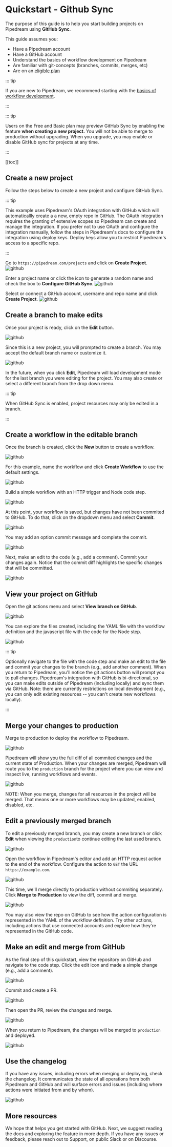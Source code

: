# Quickstart - Github Sync

The purpose of this guide is to help you start building projects on Pipedream using **GitHub Sync**.

This guide assumes you:

- Have a Pipedream account
- Have a GitHub account
- Understand the basics of workflow development on Pipedream
- Are familiar with git-concepts (branches, commits, merges, etc)
- Are on an [eligible plan](https://pipedream.com/pricing/)

::: tip

If you are new to Pipedream, we recommend starting with the [basics of workflow development](/quickstart/).

:::

::: tip

Users on the Free and Basic plan may preview GitHub Sync by enabling the feature **when creating a new project.** You will not be able to merge to production without upgrading. When you upgrade, you may enable or disable GitHub sync for projects at any time.

:::

[[toc]]

## Create a new project

Follow the steps below to create a new project and configure GitHub Sync.

::: tip

This example uses Pipedream's OAuth integration with GitHub which will automaticallly create a a new, empty repo in GitHub. The OAuth integration requires the granting of extensive scopes so Pipedream can create and manage the integration. If you prefer not to use OAuth and configure the integration manually, follow the steps in Pipedream's docs to configure the integration using deploy keys. Deploy keys allow you to restrict Pipedream's access to a specific repo.

:::

Go to `https://pipedream.com/projects` and click on **Create Project**.
![github](./images/create_project.png)

Enter a project name or click the icon to generate a random name and check the box to **Configure GitHub Sync**.
![github](./images/configure_project_1.png)

Select or connect a GitHub account, username and repo name and click **Create Project**.
![github](./images/configure_project_2.png)

## Create a branch to make edits

Once your project is ready, click on the **Edit** button.

![github](./images/edit_1.png)

Since this is a new project, you will prompted to create a branch. You may accept the default branch name or customize it.

![github](./images/edit_2.png)

In the future, when you click **Edit**, Pipedream will load development mode for the last branch you were editing for the project. You may also create or select a different branch from the drop down menu.

::: tip

When GitHub Sync is enabled, project resources may only be edited in a branch.

:::

## Create a workflow in the editable branch

Once the branch is created, click the **New** button to create a workflow.

![github](./images/new_workflow.png)

For this example, name the workflow and click **Create Workflow** to use the default settings.

![github](./images/configure_workflow.png)

Build a simple workflow with an HTTP trigger and Node code step.

![github](./images/basic_workflow.png)

At this point, your workflow is saved, but changes have not been commited to GitHub. To do that, click on the dropdown menu and select **Commit**.

![github](./images/commit_changes_1.png)

You may add an option commit message and complete the commit.

![github](./images/commit_diff_1.png)

Next, make an edit to the code (e.g., add a comment). Commit your changes again. Notice that the commit diff highlights the specific changes that will be committed.

![github](./images/commit_diff_2.png)

## View your project on GitHub

Open the git actions menu and select **View branch on GitHub**.

![github](./images/view_branch_on_github_1.png)

You can explore the files created, including the YAML file with the workflow definition and the javascript file with the code for the Node step.

![github](./images/view_branch_on_github_2.png)

::: tip

Optionally navigate to the file with the code step and make an edit to the file and commit your changes to the branch (e.g., add another comment). When you return to Pipedream, you'll notice the git actions button will prompt you to pull changes. Pipedream's integration with GitHub is bi-directional, so you can make edits outside of Pipedream (including locally) and sync them via GitHub. Note: there are currently restrictions on local development (e.g., you can only edit existing resources -- you can't create new workflows locally).

:::

## Merge your changes to production

Merge to production to deploy the workflow to Pipedream.

![github](./images/merge_to_production_1.png)

Pipedream will show you the full diff of all commited changes and the current state of Production. When your changes are merged, Pipedream will route you to the `production` branch for the project where you can view and inspect live, running workflows and events.

![github](./images/merge_to_production_2.png)

NOTE: When you merge, changes for all resources in the project will be merged. That means one or more workflows may be updated, enabled, disabled, etc.

## Edit a previously merged branch

To edit a previously merged branch, you may create a new branch or click **Edit** when viewing the `production`to continue editing the last used branch.

![github](./images/edit_production.png)

Open the workflow in Pipedream's editor and add an HTTP request action to the end of the workflow. Configure the action to `GET` the URL `https://example.com`.

![github](./images/add_action.png)

This time, we'll merge directly to production without commiting separately. Click **Merge to Production** to view the diff, commit and merge.

![github](./images/action_diff.png)

You may also view the repo on GitHub to see how the action configuration is represented in the YAML of the workflow definition. Try other actions, including actions that use connected accounts and explore how they're represented in the GitHub code.

## Make an edit and merge from GitHub

As the final step of this quickstart, view the repository on GitHub and navigate to the code step. Click the edit icon and made a simple change (e.g., add a comment).

![github](./images/edit_in_github.png)

Commit and create a PR.

![github](./images/create_pr.png)

Then open the PR, review the changes and merge.

![github](./images/merge_pr.png)

When you return to Pipedream, the changes will be merged to `production` and deployed.

![github](./images/pr_deployed.png)

## Use the changelog

If you have any issues, including errors when merging or deploying, check the changelog. It communicates the state of all operations from both Pipedream and GitHub and will surface errors and issues (including where actions were initiated from and by whom).

![github](./images/changelog.png)

## More resources

We hope that helps you get started with GitHub. Next, we suggest reading the docs and exploring the feature in more depth. If you have any issues or feedback, please reach out to Support, on public Slack or on Discourse.

